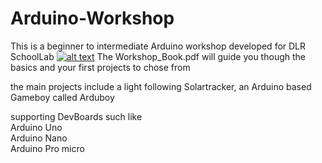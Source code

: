 # Arduino-Workshop
This is a beginner to intermediate Arduino workshop developed for DLR SchoolLab
[![alt text](https://abload.de/img/book_previewm5j0e.jpg)](https://github.com/unconsciou5/Arduino-Workshop/blob/master/Workshop_Book.pdf)
The Workshop_Book.pdf will guide you though the basics and your first projects to chose from

the main projects include a light following Solartracker, an Arduino based Gameboy called Arduboy

supporting DevBoards such like <br>
Arduino Uno <br>
Arduino Nano <br>
Arduino Pro micro <br>